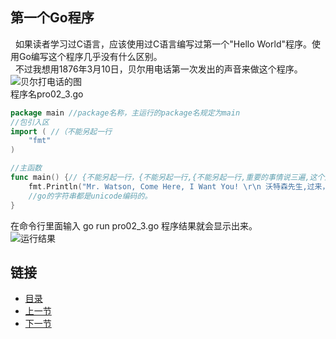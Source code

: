 ## 第一个Go程序
&nbsp;&nbsp;如果读者学习过C语言，应该使用过C语言编写过第一个"Hello World"程序。使用Go编写这个程序几乎没有什么区别。<br />
&nbsp;&nbsp;不过我想用1876年3月10日，贝尔用电话第一次发出的声音来做这个程序。<br />
![贝尔打电话的图](https://github.com/sunnygocms/gobook/blob/master/src/go_lang_base/02/alexander_graham_bell_500px.jpg) <br />
程序名pro02_3.go
```go
package main //package名称，主运行的package名规定为main
//包引入区 
import ( //（不能另起一行
	"fmt"
)

//主函数
func main() {// {不能另起一行，{不能另起一行,{不能另起一行,重要的事情说三遍,这个是go的强制规定，
	fmt.Println("Mr. Watson, Come Here, I Want You! \r\n 沃特森先生,过来，我想见你！") //March 10, 1876: ‘Mr. Watson, Come Here … ‘
	//go的字符串都是unicode编码的。
}
```

在命令行里面输入 go run pro02_3.go
程序结果就会显示出来。<br />
![运行结果](https://github.com/sunnygocms/gobook/blob/master/src/go_lang_base/02/02_3.png)


## 链接
- [目录](https://github.com/sunnygocms/gobook/blob/master/menu.md)
- [上一节](https://github.com/sunnygocms/gobook/blob/master/go_lang_base/02.2.md)
- [下一节](https://github.com/sunnygocms/gobook/blob/master/go_lang_base/02.4.md)